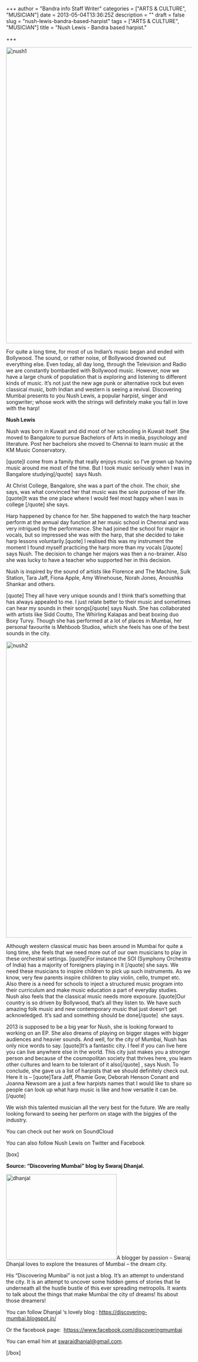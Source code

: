 +++
author = "Bandra info Staff Writer"
categories = ["ARTS &amp; CULTURE", "MUSICIAN"]
date = 2013-05-04T13:36:25Z
description = ""
draft = false
slug = "nush-lewis-bandra-based-harpist"
tags = ["ARTS &amp; CULTURE", "MUSICIAN"]
title = "Nush Lewis - Bandra based harpist."

+++


<p><a href="https://i0.wp.com/bandra.info/wp-content/uploads/2013/05/nush1.jpg?ssl=1"><img loading="lazy" class="size-full wp-image-1323 aligncenter" alt="nush1" src="https://i0.wp.com/bandra.info/wp-content/uploads/2013/05/nush1.jpg?resize=600%2C800&#038;ssl=1" width="600" height="800" srcset="https://i0.wp.com/bandra.info/wp-content/uploads/2013/05/nush1.jpg?w=600&amp;ssl=1 600w, https://i0.wp.com/bandra.info/wp-content/uploads/2013/05/nush1.jpg?resize=225%2C300&amp;ssl=1 225w" sizes="(max-width: 600px) 100vw, 600px" data-recalc-dims="1" /></a></p>
<p>For quite a long time, for most of us Indian’s music began and ended with Bollywood. The sound, or rather noise, of Bollywood drowned out everything else. Even today, all day long, through the Television and Radio we are constantly bombarded with Bollywood music. However, now we have a large chunk of population that is exploring and listening to different kinds of music. It’s not just the new age punk or alternative rock but even classical music, both Indian and western is seeing a revival. Discovering Mumbai presents to you Nush Lewis, a popular harpist, singer and songwriter; whose work with the strings will definitely make you fall in love with the harp!</p>
<p><strong>Nush Lewis</strong></p>
<p>Nush was born in Kuwait and did most of her schooling in Kuwait itself. She moved to Bangalore to pursue Bachelors of Arts in media, psychology and literature. Post her bachelors she moved to Chennai to learn music at the KM Music Conservatory.</p>
<p>[quote]I come from a family that really enjoys music so I’ve grown up having music around me most of the time. But I took music seriously when I was in Bangalore studying[/quote]  says Nush.</p>
<p>At Christ College, Bangalore, she was a part of the choir. The choir, she says, was what convinced her that music was the sole purpose of her life. [quote]It was the one place where I would feel most happy when I was in college [/quote] she says.</p>
<p>Harp happened by chance for her. She happened to watch the harp teacher perform at the annual day function at her music school in Chennai and was very intrigued by the performance. She had joined the school for major in vocals, but so impressed she was with the harp, that she decided to take harp lessons voluntarily.[quote] I realised this was my instrument the moment I found myself practicing the harp more than my vocals [/quote] says Nush. The decision to change her majors was then a no-brainer. Also she was lucky to have a teacher who supported her in this decision.</p>
<p>Nush is inspired by the sound of artists like Florence and The Machine, Sulk Station, Tara Jaff, Fiona Apple, Amy Winehouse, Norah Jones, Anoushka Shankar and others.</p>
<p>[quote] They all have very unique sounds and I think that’s something that has always appealed to me. I just relate better to their music and sometimes can hear my sounds in their songs[/quote] says Nush. She has collaborated with artists like Sidd Coutto, The Whirling Kalapas and beat boxing duo Boxy Turvy. Though she has performed at a lot of places in Mumbai, her personal favourite is Mehboob Studios, which she feels has one of the best sounds in the city.</p>
<p><a href="https://i2.wp.com/bandra.info/wp-content/uploads/2013/05/nush2.jpg?ssl=1"><img loading="lazy" class="size-full wp-image-1324 aligncenter" alt="nush2" src="https://i2.wp.com/bandra.info/wp-content/uploads/2013/05/nush2.jpg?resize=600%2C800&#038;ssl=1" width="600" height="800" srcset="https://i2.wp.com/bandra.info/wp-content/uploads/2013/05/nush2.jpg?w=600&amp;ssl=1 600w, https://i2.wp.com/bandra.info/wp-content/uploads/2013/05/nush2.jpg?resize=225%2C300&amp;ssl=1 225w" sizes="(max-width: 600px) 100vw, 600px" data-recalc-dims="1" /></a></p>
<p>Although western classical music has been around in Mumbai for quite a long time, she feels that we need more out of our own musicians to play in these orchestral settings. [quote]For instance the SOI (Symphony Orchestra of India) has a majority of foreigners playing in it [/quote] she says. We need these musicians to inspire children to pick up such instruments. As we know, very few parents inspire children to play violin, cello, trumpet etc. Also there is a need for schools to inject a structured music program into their curriculum and make music education a part of everyday studies. Nush also feels that the classical music needs more exposure. [quote]Our country is so driven by Bollywood, that’s all they listen to. We have such amazing folk music and new contemporary music that just doesn’t get acknowledged. It’s sad and something should be done[/quote]  she says.</p>
<p>2013 is supposed to be a big year for Nush, she is looking forward to working on an EP. She also dreams of playing on bigger stages with bigger audiences and heavier sounds. And well, for the city of Mumbai, Nush has only nice words to say. [quote]It’s a fantastic city. I feel if you can live here you can live anywhere else in the world. This city just makes you a stronger person and because of the cosmopolitan society that thrives here, you learn other cultures and learn to be tolerant of it also[/quote] , says Nush. To conclude, she gave us a list of harpists that we should definitely check out. Here it is – [quote]Tara Jaff, Phamie Gow, Deborah Henson Conant and Joanna Newsom are a just a few harpists names that I would like to share so people can look up what harp music is like and how versatile it can be.[/quote]</p>
<p>We wish this talented musician all the very best for the future. We are really looking forward to seeing her perform on stage with the biggies of the industry.</p>
<p>You can check out her work on SoundCloud</p>
<p>You can also follow Nush Lewis on Twitter and Facebook</p>
<p>[box]</p>
<p><strong>Source: &#8220;Discovering Mumbai&#8221; blog by Swaraj Dhanjal.</strong></p>
<p><a href="https://i0.wp.com/bandra.info/wp-content/uploads/2013/05/dhanjal.jpg?ssl=1"><img loading="lazy" class="alignright" alt="dhanjal" src="https://i0.wp.com/bandra.info/wp-content/uploads/2013/05/dhanjal.jpg?resize=300%2C231&#038;ssl=1" width="300" height="231" data-recalc-dims="1" /></a>A blogger by passion – Swaraj Dhanjal loves to explore the treasures of Mumbai – the dream city.</p>
<p>His “Discovering Mumbai” is not just a blog. It’s an attempt to understand the city. It is an attempt to uncover some hidden gems of stories that lie underneath all the hustle bustle of this ever spreading metropolis. It wants to talk about the things that make Mumbai the city of dreams! Its about those dreamers!</p>
<p>You can follow Dhanjal ‘s lovely blog : <a href="https://discovering-mumbai.blogspot.in/">https://discovering-mumbai.blogspot.in/</a></p>
<p>Or the facebook page:  <a href="httpss://www.facebook.com/discoveringmumbai">httpss://www.facebook.com/discoveringmumbai</a></p>
<p>You can email him at <a href="mailto:swarajdhanjal@gmail.com">swarajdhanjal@gmail.com</a>.</p>
<p>[/box]</p>



